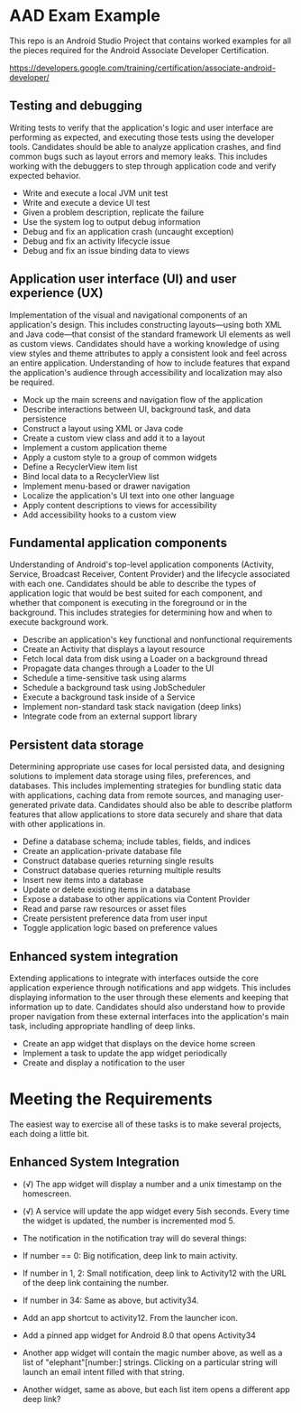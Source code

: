 # AAD Exam Example

This repo is an Android Studio Project that contains worked examples for all the pieces required for the Android Associate Developer Certification.

https://developers.google.com/training/certification/associate-android-developer/

## Testing and debugging
Writing tests to verify that the application's logic and user interface are performing as expected, and executing those tests using the developer tools. Candidates should be able to analyze application crashes, and find common bugs such as layout errors and memory leaks. This includes working with the debuggers to step through application code and verify expected behavior.

- Write and execute a local JVM unit test
- Write and execute a device UI test
- Given a problem description, replicate the failure
- Use the system log to output debug information
- Debug and fix an application crash (uncaught exception)
- Debug and fix an activity lifecycle issue
- Debug and fix an issue binding data to views


## Application user interface (UI) and user experience (UX)
Implementation of the visual and navigational components of an application's design. This includes constructing layouts—using both XML and Java code—that consist of the standard framework UI elements as well as custom views. Candidates should have a working knowledge of using view styles and theme attributes to apply a consistent look and feel across an entire application. Understanding of how to include features that expand the application's audience through accessibility and localization may also be required.

- Mock up the main screens and navigation flow of the application
- Describe interactions between UI, background task, and data persistence
- Construct a layout using XML or Java code
- Create a custom view class and add it to a layout
- Implement a custom application theme
- Apply a custom style to a group of common widgets
- Define a RecyclerView item list
- Bind local data to a RecyclerView list
- Implement menu-based or drawer navigation
- Localize the application's UI text into one other language
- Apply content descriptions to views for accessibility
- Add accessibility hooks to a custom view


## Fundamental application components
Understanding of Android's top-level application components (Activity, Service, Broadcast Receiver, Content Provider) and the lifecycle associated with each one. Candidates should be able to describe the types of application logic that would be best suited for each component, and whether that component is executing in the foreground or in the background. This includes strategies for determining how and when to execute background work.

- Describe an application's key functional and nonfunctional requirements
- Create an Activity that displays a layout resource
- Fetch local data from disk using a Loader on a background thread
- Propagate data changes through a Loader to the UI
- Schedule a time-sensitive task using alarms
- Schedule a background task using JobScheduler
- Execute a background task inside of a Service
- Implement non-standard task stack navigation (deep links)
- Integrate code from an external support library


## Persistent data storage
Determining appropriate use cases for local persisted data, and designing solutions to implement data storage using files, preferences, and databases. This includes implementing strategies for bundling static data with applications, caching data from remote sources, and managing user-generated private data. Candidates should also be able to describe platform features that allow applications to store data securely and share that data with other applications in.

- Define a database schema; include tables, fields, and indices
- Create an application-private database file
- Construct database queries returning single results
- Construct database queries returning multiple results
- Insert new items into a database
- Update or delete existing items in a database
- Expose a database to other applications via Content Provider
- Read and parse raw resources or asset files
- Create persistent preference data from user input
- Toggle application logic based on preference values


## Enhanced system integration
Extending applications to integrate with interfaces outside the core application experience through notifications and app widgets. This includes displaying information to the user through these elements and keeping that information up to date. Candidates should also understand how to provide proper navigation from these external interfaces into the application's main task, including appropriate handling of deep links.

- Create an app widget that displays on the device home screen
- Implement a task to update the app widget periodically
- Create and display a notification to the user



# Meeting the Requirements
The easiest way to exercise all of these tasks is to make several projects, each doing a little bit. 

## Enhanced System Integration

- (√) The app widget will display a number and a unix timestamp on the homescreen.
- (√) A service will update the app widget every 5ish seconds. Every time the widget is updated, the number is incremented mod 5.
- The notification in the notification tray will do several things:
- If number == 0: Big notification, deep link to main activity.
- If number in 1, 2: Small notification, deep link to Activity12 with the URL of the deep link containing the number.
- If number in 34: Same as above, but activity34.

- Add an app shortcut to activity12. From the launcher icon.
- Add a pinned app widget for Android 8.0 that opens Activity34

- Another app widget will contain the magic number above, as well as a list of "elephant"[number:] strings. Clicking on a particular string will launch an email intent filled with that string.

- Another widget, same as above, but each list item opens a different app deep link?



